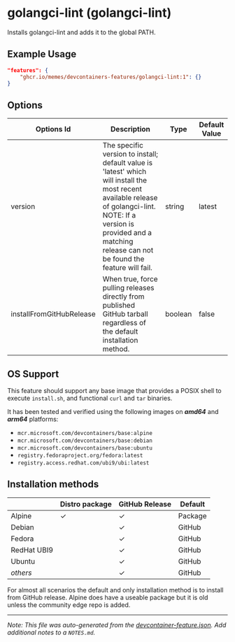 
# golangci-lint (golangci-lint)

Installs golangci-lint and adds it to the global PATH.

## Example Usage

```json
"features": {
    "ghcr.io/memes/devcontainers-features/golangci-lint:1": {}
}
```

## Options

| Options Id | Description | Type | Default Value |
|-----|-----|-----|-----|
| version | The specific version to install; default value is 'latest' which will install the most recent available release of golangci-lint. NOTE: If a version is provided and a matching release can not be found the feature will fail. | string | latest |
| installFromGitHubRelease | When true, force pulling releases directly from published GitHub tarball regardless of the default installation method. | boolean | false |

<!-- markdownlint-disable MD041 -->
## OS Support

This feature should support any base image that provides a POSIX shell to execute `install.sh`, and functional `curl`
and `tar` binaries.

It has been tested and verified using the following images on ***amd64*** and ***arm64*** platforms:

* `mcr.microsoft.com/devcontainers/base:alpine`
* `mcr.microsoft.com/devcontainers/base:debian`
* `mcr.microsoft.com/devcontainers/base:ubuntu`
* `registry.fedoraproject.org/fedora:latest`
* `registry.access.redhat.com/ubi9/ubi:latest`

## Installation methods

| |Distro package|GitHub Release|Default|
|-|----|--------------|-------|
|Alpine| &check; | &check; | Package |
|Debian| | &check; | GitHub |
|Fedora| | &check; | GitHub |
|RedHat UBI9| | &check; | GitHub |
|Ubuntu| | &check; | GitHub |
|*others*| | &check; | GitHub |

For almost all scenarios the default and only installation method is to install from GitHub release. Alpine does have a
useable package but it is old unless the community edge repo is added.


---

_Note: This file was auto-generated from the [devcontainer-feature.json](https://github.com/memes/devcontainers-features/blob/main/src/golangci-lint/devcontainer-feature.json).  Add additional notes to a `NOTES.md`._
